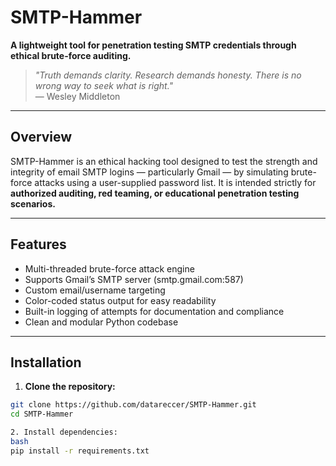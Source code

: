 # SMTP-Hammer  
**A lightweight tool for penetration testing SMTP credentials through ethical brute-force auditing.**

> *"Truth demands clarity. Research demands honesty. There is no wrong way to seek what is right."*  
> — Wesley Middleton

---

## Overview

SMTP-Hammer is an ethical hacking tool designed to test the strength and integrity of email SMTP logins — particularly Gmail — by simulating brute-force attacks using a user-supplied password list. It is intended strictly for **authorized auditing, red teaming, or educational penetration testing scenarios.**

---

## Features

- Multi-threaded brute-force attack engine
- Supports Gmail’s SMTP server (smtp.gmail.com:587)
- Custom email/username targeting
- Color-coded status output for easy readability
- Built-in logging of attempts for documentation and compliance
- Clean and modular Python codebase

---

## Installation

1. **Clone the repository:**
```bash
git clone https://github.com/datareccer/SMTP-Hammer.git
cd SMTP-Hammer

2. Install dependencies:
bash
pip install -r requirements.txt

